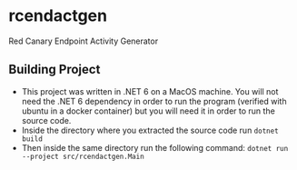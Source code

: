 # rcendactgen
Red Canary Endpoint Activity Generator

## Building Project

- This project was written in .NET 6 on a MacOS machine. You will not need the .NET 6 dependency in order to run the program (verified with ubuntu in a docker container) but you will need it in order to run the source code.
- Inside the directory where you extracted the source code run `dotnet build`
- Then inside the same directory run the following command: `dotnet run --project src/rcendactgen.Main`
